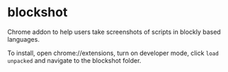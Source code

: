 # blockshot
Chrome addon to help users take screenshots of scripts in blockly based languages.

To install, open chrome://extensions, turn on developer mode, click `load unpacked` and navigate to the blockshot folder.
